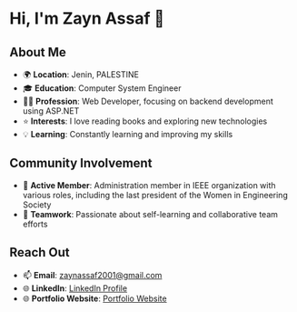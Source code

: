 # Hi, I'm Zayn Assaf 👋

## About Me
- 🌍 **Location**: Jenin, PALESTINE
- 🎓 **Education**: Computer System Engineer
- 👨‍💻 **Profession**: Web Developer, focusing on backend development using ASP.NET
- ⭐ **Interests**: I love reading books and exploring new technologies
- 💡 **Learning**: Constantly learning and improving my skills

## Community Involvement
- 💪 **Active Member**: Administration member in IEEE organization with various roles, including the last president of the Women in Engineering Society
- 🤝 **Teamwork**: Passionate about self-learning and collaborative team efforts

## Reach Out
- 📫 **Email**: [zaynassaf2001@gmail.com](mailto:zaynassaf2001@gmail.com)
- 🌐 **LinkedIn**: [LinkedIn Profile](https://www.linkedin.com)
- 🌐 **Portfolio Website**: [Portfolio Website](https://portfolio-zains-projects-6fcb690b.vercel.app/)
